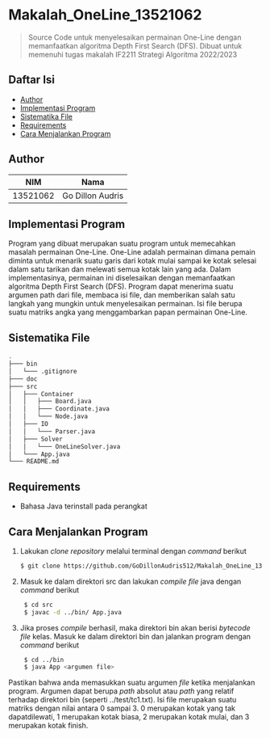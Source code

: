 # Makalah_OneLine_13521062

> Source Code untuk menyelesaikan permainan One-Line dengan memanfaatkan algoritma Depth First Search (DFS). Dibuat untuk memenuhi tugas makalah IF2211 Strategi Algoritma 2022/2023

## Daftar Isi
- [Author](#author)
- [Implementasi Program](#implementasi-program)
- [Sistematika File](#sistematika-file)
- [Requirements](#requirements)
- [Cara Menjalankan Program](#cara-menjalankan-program)

## Author
| NIM      | Nama                      |
| -------- | ------------------------- |
| 13521062 | Go Dillon Audris          |

## Implementasi Program
Program yang dibuat merupakan suatu program untuk memecahkan masalah permainan One-Line. One-Line
adalah permainan dimana pemain diminta untuk menarik suatu garis dari kotak mulai sampai ke kotak
selesai dalam satu tarikan dan melewati semua kotak lain yang ada. Dalam implementasinya,
permainan ini diselesaikan dengan memanfaatkan algoritma Depth First Search (DFS). Program dapat
menerima suatu argumen path dari file, membaca isi file, dan memberikan salah satu langkah yang
mungkin untuk menyelesaikan permainan. Isi file berupa suatu matriks angka yang menggambarkan
papan permainan One-Line.

## Sistematika File
```bash
.
├─── bin
│   └─── .gitignore
├─── doc  
├─── src
│   ├─── Container
│   │   ├─── Board.java
│   │   ├─── Coordinate.java
│   │   └─── Node.java
│   ├─── IO
│   │   └─── Parser.java
│   ├─── Solver
│   │   └─── OneLineSolver.java
│   └─── App.java
└─── README.md
```

## Requirements
- Bahasa Java terinstall pada perangkat

## Cara Menjalankan Program
1. Lakukan *clone repository* melalui terminal dengan *command* berikut
    ``` bash
    $ git clone https://github.com/GoDillonAudris512/Makalah_OneLine_13521062.git
    ```
2. Masuk ke dalam direktori src dan lakukan *compile file* java dengan *command* berikut
   ``` bash
    $ cd src
    $ javac -d ../bin/ App.java
   ```
3. Jika proses *compile* berhasil, maka direktori bin akan berisi *bytecode file* kelas.
   Masuk ke dalam direktori bin dan jalankan program dengan *command* berikut
   ``` bash
    $ cd ../bin
    $ java App <argumen file>
   ```
Pastikan bahwa anda memasukkan suatu argumen *file* ketika menjalankan program. Argumen
dapat berupa *path* absolut atau *path* yang relatif terhadap direktori bin (seperti ../test/tc1.txt). Isi file merupakan suatu matriks dengan nilai antara 0 sampai 3. 0 merupakan kotak yang tak dapatdilewati, 1 merupakan kotak biasa, 2 merupakan kotak mulai, dan 3 merupakan kotak finish.